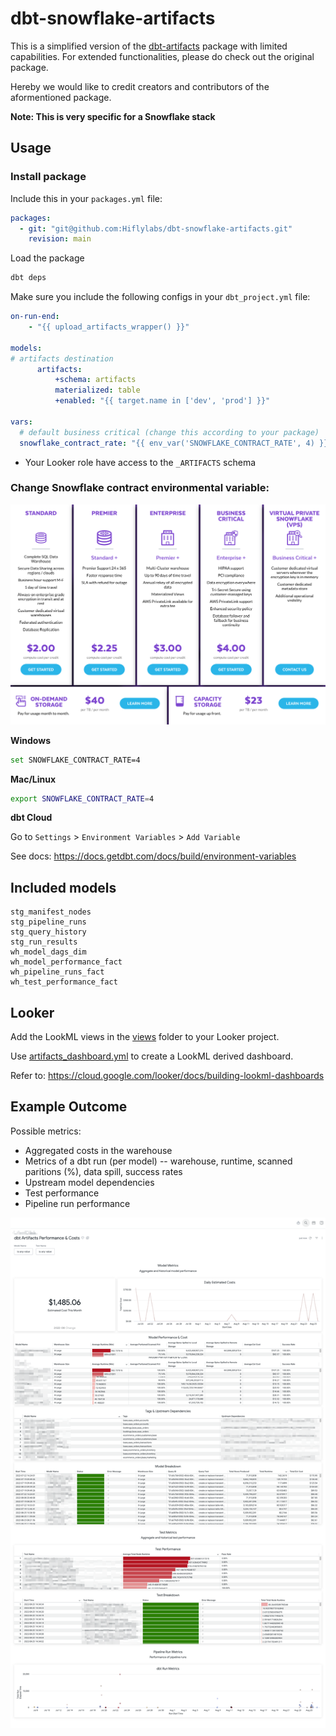 # dbt-snowflake-artifacts

This is a simplified version of the [dbt-artifacts](https://github.com/brooklyn-data/dbt_artifacts/tree/main/macros) package with limited capabilities. For extended functionalities, please do check out the original package.

Hereby we would like to credit creators and contributors of the aformentioned package.

**Note: This is very specific for a Snowflake stack**

## Usage

### Install package

Include this in your `packages.yml` file:

```yml
packages:
  - git: "git@github.com:Hiflylabs/dbt-snowflake-artifacts.git"
    revision: main
```
Load the package

```bash
dbt deps
```

Make sure you include the following configs in your `dbt_project.yml` file:

```yml
on-run-end:
    - "{{ upload_artifacts_wrapper() }}"

models:    
# artifacts destination
      artifacts:
          +schema: artifacts
          materialized: table
          +enabled: "{{ target.name in ['dev', 'prod'] }}"

vars:
  # default business critical (change this according to your package)
  snowflake_contract_rate: "{{ env_var('SNOWFLAKE_CONTRACT_RATE', 4) }}"
```

+ Your Looker role have access to the `_ARTIFACTS` schema

### Change Snowflake contract environmental variable:

![snowflake_pricing](./_misc/snowflake_pricing.png)

**Windows**

```bash
set SNOWFLAKE_CONTRACT_RATE=4
```

**Mac/Linux**

```bash
export SNOWFLAKE_CONTRACT_RATE=4
```

**dbt Cloud**

Go to `Settings` > `Environment Variables` > `Add Variable`

See docs: https://docs.getdbt.com/docs/build/environment-variables

## Included models

```
stg_manifest_nodes
stg_pipeline_runs
stg_query_history
stg_run_results
wh_model_dags_dim
wh_model_performance_fact
wh_pipeline_runs_fact
wh_test_performance_fact
```
## Looker

Add the LookML views in the [views](./looker/views/) folder to your Looker project.

Use [artifacts_dashboard.yml](./looker/dashboards/artifacts_dashboard.yml) to create a LookML derived dashboard.

Refer to: https://cloud.google.com/looker/docs/building-lookml-dashboards

## Example Outcome

Possible metrics:
- Aggregated costs in the warehouse
- Metrics of a dbt run (per model) -- warehouse, runtime, scanned paritions (%), data spill, success rates
- Upstream model dependencies
- Test performance
- Pipeline run performance

![artifacts dashboard](./_misc/looker_dashboard.png)